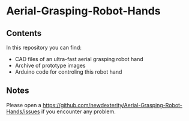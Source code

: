 # Aerial-Grasping-Robot-Hands

## Contents
In this repository you can find:
* CAD files of an ultra-fast aerial grasping robot hand
* Archive of prototype images
* Arduino code for controling this robot hand

## Notes
Please open a https://github.com/newdexterity/Aerial-Grasping-Robot-Hands/issues if you encounter any problem.
